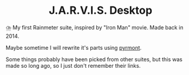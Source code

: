 <h1 align="center">J.A.R.V.I.S. Desktop</h1>

⛈️ My first Rainmeter suite, inspired by "Iron Man" movie. Made back in 2014.

Maybe sometime I will rewrite it's parts using [pyrmont](https://github.com/F1uctus/pyrmont).

Some things probably have been picked from other suites, but this was made so long ago, so I just don't remember their links.
